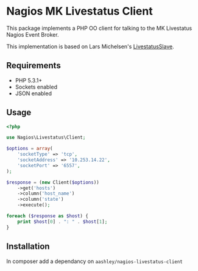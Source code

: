 Nagios MK Livestatus Client
===========================

This package implements a PHP OO client for talking to the MK Livestatus
Nagios Event Broker.

This implementation is based on Lars Michelsen's 
[LivestatusSlave](http://nagios.larsmichelsen.com/livestatusslave/).

Requirements
------------

* PHP 5.3.1+
* Sockets enabled
* JSON enabled

Usage
-----

``` php
<?php

use Nagios\Livestatus\Client;

$options = array(
    'socketType' => 'tcp',
    'socketAddress' => '10.253.14.22',
    'socketPort' => '6557',
);

$response = (new Client($options))
    ->get('hosts')
    ->column('host_name')
    ->column('state')
    ->execute();

foreach ($response as $host) {
    print $host[0] . ": " . $host[1];
}
```

Installation
------------

In composer add a dependancy on `aashley/nagios-livestatus-client`
